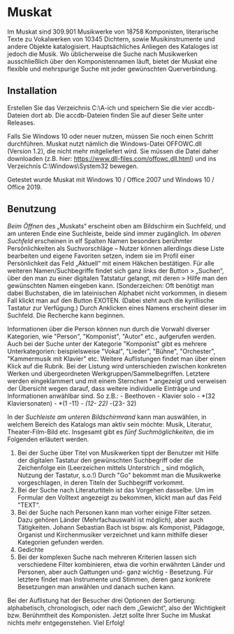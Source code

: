 # Muskat

Im Muskat sind 309.901 Musikwerke von 18758 Komponisten, literarische Texte zu Vokalwerken von 10345 Dichtern, sowie Musikinstrumente und andere Objekte katalogisiert. Hauptsächliches Anliegen des Kataloges ist jedoch die Musik. Wo üblicherweise die Suche nach Musikwerken ausschließlich über den Komponistennamen läuft, bietet der Muskat eine flexible und mehrspurige Suche mit jeder gewünschten Querverbindung.

## Installation

Erstellen Sie das Verzeichnis C:\A-ich und speichern Sie die vier accdb-Dateien dort ab. Die accdb-Dateien finden Sie auf dieser Seite unter Releases.

Falls Sie Windows 10 oder neuer nutzen, müssen Sie noch einen Schritt durchführen. Muskat nutzt nämlich die Windows-Datei OFFOWC.dll (Version 1.2), die nicht mehr mitgeliefert wird. Sie müssen die Datei daher downloaden (z.B. hier: https://www.dll-files.com/offowc.dll.html) und ins Verzeichnis C:\Windows\System32 bewegen.

Getestet wurde Muskat mit Windows 10 / Office 2007 und Windows 10 / Office 2019. 

## Benutzung

*Beim Öffnen* des „Muskats“ erscheint oben am Bildschirm ein Suchfeld, und am unteren Ende eine Suchleiste, beide sind immer zugänglich. Im *oberen Suchfeld* erscheinen in elf Spalten Namen besonders berühmter Persönlichkeiten als Suchvorschläge – Nutzer können allerdings diese Liste bearbeiten und eigene Favoriten setzen, indem sie im Profil einer
Persönlichkeit das Feld „Aktuell“ mit einem Häkchen bestätigen. Für alle weiteren Namen/Suchbegriffe findet sich ganz links der Button > „Suchen“, über den man zu einer digitalen Tatstatur gelangt, mit deren > Hilfe man den gewünschten Namen eingeben kann. (Sonderzeichen: Oft benötigt man dabei Buchstaben, die im lateinischen Alphabet nicht
vorkommen, in diesem Fall klickt man auf den Button EXOTEN. (Dabei steht auch die kyrillische Tastatur zur Verfügung.) Durch Anklicken eines Namens erscheint dieser im Suchfeld. Die Recherche kann beginnen.

Informationen über die Person können nun durch die Vorwahl diverser Kategorien, wie "Person", "Komponist", "Autor" etc., aufgerufen werden. Auch bei der Suche unter der Kategorie "Komponist" gibt es mehrere Unterkategorien: beispielsweise "Vokal", "Lieder", "Bühne", "Orchester", "Kammermusik mit Klavier" etc. Weitere Auflistungen findet man über einen Klick auf die Rubrik. Bei der Listung wird unterschieden zwischen konkreten Werken und übergeordneten Werkgruppen/Sammelbegriffen. Letztere werden eingeklammert und mit einem Sternchen * angezeigt und verweisen der Übersicht wegen darauf, dass weitere individuelle Einträge und Informationen anwählbar sind. So z.B.: - Beethoven - Klavier solo - *(32 Klaviersonaten) - *(1 -11) - *(12- 22) -*(23- 32)

In der *Suchleiste am unteren Bildschirmrand* kann man auswählen, in welchem Bereich des Katalogs man aktiv sein möchte: Musik, Literatur, Theater-Film-Bild etc. Insgesamt gibt es *fünf Suchmöglichkeiten*, die im Folgenden erläutert werden.
1. Bei der Suche über Titel von Musikwerken tippt der Benutzer mit Hilfe der digitalen Tastatur den gewünschten Suchbegriff oder die Zeichenfolge ein (Leerzeichen mittels
Unterstrich _ sind möglich, Nutzung der Tastatur, s.o.!) Durch "Go" bekommt man die Musikwerke vorgeschlagen, in deren Titeln der Suchbegriff vorkommt.
2. Bei der Suche nach Literaturtiteln ist das Vorgehen dasselbe. Um im Formular den Volltext angezeigt zu bekommen, klickt man auf das Feld "TEXT“.
3. Bei der Suche nach Personen kann man vorher einige Filter setzen. Dazu gehören Länder (Mehrfachauswahl ist möglich), aber auch Tätigkeiten. Johann Sebastian Bach ist bspw. als Komponist, Pädagoge, Organist und Kirchenmusiker verzeichnet und kann mithilfe dieser
Kategorien gefunden werden.
4. Gedichte
5. Bei der komplexen Suche nach mehreren Kriterien lassen sich verschiedene Filter kombinieren, etwa die vorhin erwähnten Länder und Personen, aber auch Gattungen und- ganz wichtig - Besetzung. Für letztere findet man Instrumente und Stimmen, deren ganz konkrete Besetzungen man anwählen und danach suchen kann. 

Bei der Auflistung hat der Besucher drei Optionen der Sortierung: alphabetisch, chronologisch, oder nach dem „Gewicht“, also der Wichtigkeit bzw. Berühmtheit des Komponisten. Jetzt sollte Ihrer Suche im Muskat nichts mehr entgegenstehen.
Viel Erfolg!

